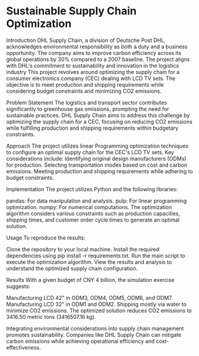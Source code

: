 # Sustainable Supply Chain Optimization

Introduction
DHL Supply Chain, a division of Deutsche Post DHL, acknowledges environmental responsibility as both a duty and a business opportunity. The company aims to improve carbon efficiency across its global operations by 30% compared to a 2007 baseline. The project aligns with DHL's commitment to sustainability and innovation in the logistics industry
This project revolves around optimizing the supply chain for a consumer electronics company (CEC) dealing with LCD TV sets. The objective is to meet production and shipping requirements while considering budget constraints and minimizing CO2 emissions.

Problem Statement
The logistics and transport sector contributes significantly to greenhouse gas emissions, prompting the need for sustainable practices. DHL Supply Chain aims to address this challenge by optimizing the supply chain for a CEC, focusing on reducing CO2 emissions while fulfilling production and shipping requirements within budgetary constraints.

Approach
The project utilizes linear Programming optimization techniques to configure an optimal supply chain for the CEC's LCD TV sets. 
Key considerations include:
Identifying original design manufacturers (ODMs) for production.
Selecting transportation modes based on cost and carbon emissions.
Meeting production and shipping requirements while adhering to budget constraints.

Implementation
The project utilizes Python and the following libraries:

pandas: For data manipulation and analysis.
pulp: For linear programming optimization.
numpy: For numerical computations.
The optimization algorithm considers various constraints such as production capacities, shipping times, and customer order cycle times to generate an optimal solution.

Usage
To reproduce the results:

Clone the repository to your local machine.
Install the required dependencies using pip install -r requirements.txt.
Run the main script to execute the optimization algorithm.
View the results and analysis to understand the optimized supply chain configuration.


Results
With a given budget of CNY 4 billion, the simulation exercise suggests:

Manufacturing LCD 42" in ODM3, ODM4, ODM5, ODM6, and ODM7.
Manufacturing LCD 32" in ODM1 and ODM2.
Shipping mostly via water to minimize CO2 emissions.
The optimized solution reduces CO2 emissions to 3416.50 metric tons (3416507.16 kg).

Integrating environmental considerations into supply chain management promotes sustainability.
Companies like DHL Supply Chain can mitigate carbon emissions while achieving operational efficiency and cost-effectiveness.

